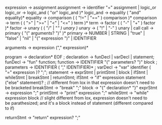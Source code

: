 

expression     -> assignment
assignment     → identifier "=" assignment | logic_or 
logic_or       -> logic_and ( "or" logic_and )* 
logic_and      -> equality ( "and" equality)* 
equality       → comparison ( ( "!=" | "==" ) comparison )* 
comparison     → term ( ( ">" | ">=" | "<" | "<=" ) term )* 
term           → factor ( ( "-" | "+" ) factor )* 
factor         → unary ( ( "/" | "*" ) unary )* 
unary          → ( "!" | "-" ) unary
               | call 
call           -> primary ( "(" arguments? ")" )*
primary        → NUMBER | STRING | "true" | "false" | "nil"
               | "(" expression ")" | IDENTIFIER

arguments -> expression ("," expression)*


program -> declaration* EOF ;
declaration -> funDecl | varDecl | statement;
funDecl     -> "fun" function;
function    -> IDENTIFIER "(" parameters? ")" block ;
parameters  -> IDENTIFIER ( "," IDENTIFIER)* ;
varDecl -> "var" identifier ( "=" expression )? ";";
statement -> exprStmt | printStmt | block | ifStmt | whileStmt | breakStmt | returnStmt;
ifStmt -> "if" expression statement ("else" statement)? ; // different from lox in that expression 
                                                             doesn't need to be bracketed
breakStmt -> "break" ";"
block -> "{" declaration* "}"
exprStmt -> expression ";"
printStmt -> "print" expression ";"
whileStmt -> "while" expression block   // slight different from lox, expression doesn't need to  
                                           be parathesized; and it's a block instead of statement (different compared to if)

returnStmt -> "return" expression? ";"